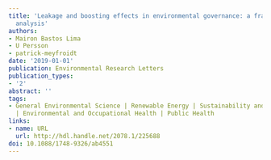 ```yaml
---
title: 'Leakage and boosting effects in environmental governance: a framework for
  analysis'
authors:
- Mairon Bastos Lima
- U Persson
- patrick-meyfroidt
date: '2019-01-01'
publication: Environmental Research Letters
publication_types:
- '2'
abstract: ''
tags:
- General Environmental Science | Renewable Energy | Sustainability and the Environment
  | Environmental and Occupational Health | Public Health
links:
- name: URL
  url: http://hdl.handle.net/2078.1/225688
doi: 10.1088/1748-9326/ab4551
---
```


